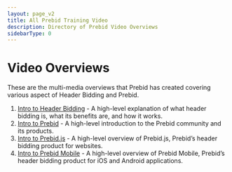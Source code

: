 ```yaml
---
layout: page_v2
title: All Prebid Training Video
description: Directory of Prebid Video Overviews
sidebarType: 0
---
```


# Video Overviews

These are the multi-media overviews that Prebid has created covering various aspect of Header Bidding and Prebid.

1. [Intro to Header Bidding](/overview/intro-to-header-bidding-video.html) - A high-level explanation of what header bidding is, what its benefits are, and how it works.
2. [Intro to Prebid](/overview/intro-video.html) - A high-level introduction to the Prebid community and its products.
3. [Intro to Prebid.js](/prebid/prebidjs-video.html) - A high-level overview of Prebid.js, Prebid’s header bidding product for websites.
4. [Intro to Prebid Mobile](/prebid-mobile/prebid-mobile-video.html) - A high-level overview of Prebid Mobile, Prebid’s header bidding product for iOS and Android applications.
